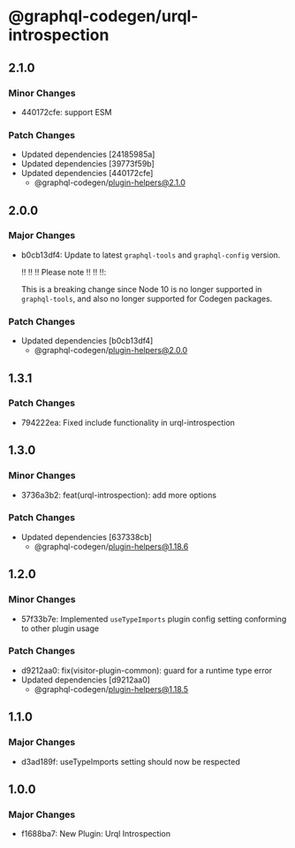 # @graphql-codegen/urql-introspection

## 2.1.0

### Minor Changes

- 440172cfe: support ESM

### Patch Changes

- Updated dependencies [24185985a]
- Updated dependencies [39773f59b]
- Updated dependencies [440172cfe]
  - @graphql-codegen/plugin-helpers@2.1.0

## 2.0.0

### Major Changes

- b0cb13df4: Update to latest `graphql-tools` and `graphql-config` version.

  ‼️ ‼️ ‼️ Please note ‼️ ‼️ ‼️:

  This is a breaking change since Node 10 is no longer supported in `graphql-tools`, and also no longer supported for Codegen packages.

### Patch Changes

- Updated dependencies [b0cb13df4]
  - @graphql-codegen/plugin-helpers@2.0.0

## 1.3.1

### Patch Changes

- 794222ea: Fixed include functionality in urql-introspection

## 1.3.0

### Minor Changes

- 3736a3b2: feat(urql-introspection): add more options

### Patch Changes

- Updated dependencies [637338cb]
  - @graphql-codegen/plugin-helpers@1.18.6

## 1.2.0

### Minor Changes

- 57f33b7e: Implemented `useTypeImports` plugin config setting conforming to other plugin usage

### Patch Changes

- d9212aa0: fix(visitor-plugin-common): guard for a runtime type error
- Updated dependencies [d9212aa0]
  - @graphql-codegen/plugin-helpers@1.18.5

## 1.1.0

### Major Changes

- d3ad189f: useTypeImports setting should now be respected

## 1.0.0

### Major Changes

- f1688ba7: New Plugin: Urql Introspection
